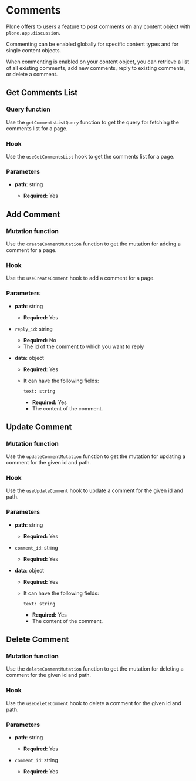 # Comments

Plone offers to users a feature to post comments on any content object with `plone.app.discussion`.

Commenting can be enabled globally for specific content types and for single content objects.

When commenting is enabled on your content object, you can retrieve a list of all existing comments, add new comments, reply to existing comments, or delete a comment.

## Get Comments List

### Query function

Use the `getCommentsListQuery` function to get the query for fetching the comments list for a page.

### Hook

Use the `useGetCommentsList` hook to get the comments list for a page.

### Parameters

- **path**: string

  - **Required:** Yes

## Add Comment

### Mutation function

Use the `createCommentMutation` function to get the mutation for adding a comment for a page.

### Hook

Use the `useCreateComment` hook to add a comment for a page.

### Parameters

- **path**: string

  - **Required:** Yes

- `reply_id`: string

  - **Required:** No
  - The id of the comment to which you want to reply

- **data**: object

  - **Required:** Yes
  - It can have the following fields:

    `text: string`

    - **Required:** Yes
    - The content of the comment.

## Update Comment

### Mutation function

Use the `updateCommentMutation` function to get the mutation for updating a comment for the given id and path.

### Hook

Use the `useUpdateComment` hook to update a comment for the given id and path.

### Parameters

- **path**: string

  - **Required:** Yes

- `comment_id`: string

  - **Required:** Yes

- **data**: object

  - **Required:** Yes
  - It can have the following fields:

    `text: string`

    - **Required:** Yes
    - The content of the comment.

## Delete Comment

### Mutation function

Use the `deleteCommentMutation` function to get the mutation for deleting a comment for the given id and path.

### Hook

Use the `useDeleteComment` hook to delete a comment for the given id and path.

### Parameters

- **path**: string

  - **Required:** Yes

- `comment_id`: string

  - **Required:** Yes
